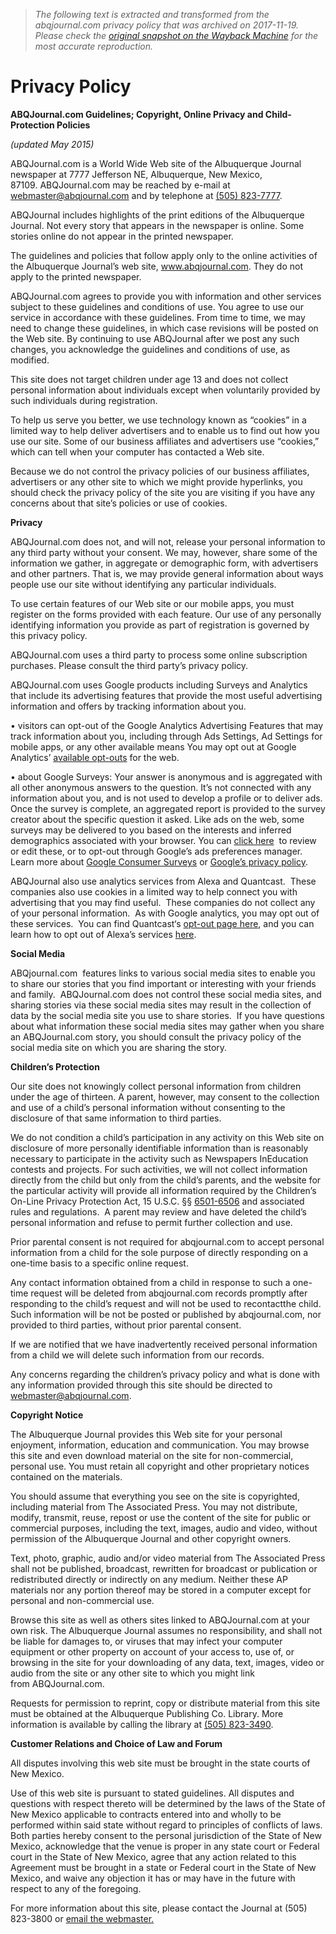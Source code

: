 > *The following text is extracted and transformed from the abqjournal.com privacy policy that was archived on 2017-11-19. Please check the [original snapshot on the Wayback Machine](https://web.archive.org/web/20171119120427id_/https%3A//www.abqjournal.com/privacy) for the most accurate reproduction.*

# Privacy Policy

**ABQJournal.com Guidelines; Copyright, Online Privacy and Child-Protection Policies**

_(updated May 2015)_

ABQJournal.com is a World Wide Web site of the Albuquerque Journal newspaper at 7777 Jefferson NE, Albuquerque, New Mexico, 87109. ABQJournal.com may be reached by e-mail at [webmaster@abqjournal.com](mailto:webmaster@abqjournal.com) and by telephone at [(505) 823-7777](tel:%28505%29%20823-7777).

ABQJournal includes highlights of the print editions of the Albuquerque Journal. Not every story that appears in the newspaper is online. Some stories online do not appear in the printed newspaper.

The guidelines and policies that follow apply only to the online activities of the Albuquerque Journal’s web site, www.abqjournal.com. They do not apply to the printed newspaper.

ABQJournal.com agrees to provide you with information and other services subject to these guidelines and conditions of use. You agree to use our service in accordance with these guidelines. From time to time, we may need to change these guidelines, in which case revisions will be posted on the Web site. By continuing to use ABQJournal after we post any such changes, you acknowledge the guidelines and conditions of use, as modified.

This site does not target children under age 13 and does not collect personal information about individuals except when voluntarily provided by such individuals during registration.

To help us serve you better, we use technology known as “cookies” in a limited way to help deliver advertisers and to enable us to find out how you use our site. Some of our business affiliates and advertisers use “cookies,” which can tell when your computer has contacted a Web site.  

Because we do not control the privacy policies of our business affiliates, advertisers or any other site to which we might provide hyperlinks, you should check the privacy policy of the site you are visiting if you have any concerns about that site’s policies or use of cookies.

**Privacy**

ABQJournal.com does not, and will not, release your personal information to any third party without your consent. We may, however, share some of the information we gather, in aggregate or demographic form, with advertisers and other partners. That is, we may provide general information about ways people use our site without identifying any particular individuals.

To use certain features of our Web site or our mobile apps, you must register on the forms provided with each feature. Our use of any personally identifying information you provide as part of registration is governed by this privacy policy.

ABQJournal.com uses a third party to process some online subscription purchases. Please consult the third party’s privacy policy.

ABQJournal.com uses Google products including Surveys and Analytics that include its advertising features that provide the most useful advertising information and offers by tracking information about you.

• visitors can opt-out of the Google Analytics Advertising Features that may track information about you, including through Ads Settings, Ad Settings for mobile apps, or any other available means You may opt out at Google Analytics’ [available opt-outs](https://tools.google.com/dlpage/gaoptout/) for the web.

• about Google Surveys: Your answer is anonymous and is aggregated with all other anonymous answers to the question. It’s not connected with any information about you, and is not used to develop a profile or to deliver ads. Once the survey is complete, an aggregated report is provided to the survey creator about the specific question it asked. Like ads on the web, some surveys may be delivered to you based on the interests and inferred demographics associated with your browser. You can [click here](http://google.com/ads/preferences)  to review or edit these, or to opt-out through Google’s ads preferences manager. Learn more about [Google Consumer Surveys](http://support.google.com/consumersurveys/bin/answer.py?hl=en&answer=2530825&topic=2476647) or [Google’s privacy policy](http://www.google.com/policies/privacy/).

ABQJournal also use analytics services from Alexa and Quantcast.  These companies also use cookies in a limited way to help connect you with advertising that you may find useful.  These companies do not collect any of your personal information.  As with Google analytics, you may opt out of these services.  You can find Quantcast‘s [opt-out page here](https://www.quantcast.com/company/opt-out), and you can learn how to opt out of Alexa’s services [here](http://www.alexa.com/settings/optout).

**Social Media**

ABQjournal.com  features links to various social media sites to enable you to share our stories that you find important or interesting with your friends and family.  ABQJournal.com does not control these social media sites, and sharing stories via these social media sites may result in the collection of data by the social media site you use to share stories.  If you have questions about what information these social media sites may gather when you share an ABQJournal.com story, you should consult the privacy policy of the social media site on which you are sharing the story.

**Children’s Protection**

Our site does not knowingly collect personal information from children under the age of thirteen. A parent, however, may consent to the collection and use of a child’s personal information without consenting to the disclosure of that same information to third parties.

We do not condition a child’s participation in any activity on this Web site on disclosure of more personally identifiable information than is reasonably necessary to participate in the activity such as Newspapers InEducation contests and projects. For such activities, we will not collect information directly from the child but only from the child’s parents, and the website for the particular activity will provide all information required by the Children’s On-Line Privacy Protection Act, 15 U.S.C. §§ [6501-6506](tel:6501-6506) and associated rules and regulations.  A parent may review and have deleted the child’s personal information and refuse to permit further collection and use.

Prior parental consent is not required for abqjournal.com to accept personal information from a child for the sole purpose of directly responding on a one-time basis to a specific online request.

Any contact information obtained from a child in response to such a one-time request will be deleted from abqjournal.com records promptly after responding to the child’s request and will not be used to recontactthe child. Such information will be not be posted or published by abqjournal.com, nor provided to third parties, without prior parental consent.

If we are notified that we have inadvertently received personal information from a child we will delete such information from our records.

Any concerns regarding the children’s privacy policy and what is done with any information provided through this site should be directed to [webmaster@abqjournal.com](mailto:webmaster@abqjournal.com).

**Copyright Notice**

The Albuquerque Journal provides this Web site for your personal enjoyment, information, education and communication. You may browse this site and even download material on the site for non-commercial, personal use. You must retain all copyright and other proprietary notices contained on the materials.

You should assume that everything you see on the site is copyrighted, including material from The Associated Press. You may not distribute, modify, transmit, reuse, repost or use the content of the site for public or commercial purposes, including the text, images, audio and video, without permission of the Albuquerque Journal and other copyright owners.

Text, photo, graphic, audio and/or video material from The Associated Press shall not be published, broadcast, rewritten for broadcast or publication or redistributed directly or indirectly on any medium. Neither these AP materials nor any portion thereof may be stored in a computer except for personal and non-commercial use.

Browse this site as well as others sites linked to ABQJournal.com at your own risk. The Albuquerque Journal assumes no responsibility, and shall not be liable for damages to, or viruses that may infect your computer equipment or other property on account of your access to, use of, or browsing in the site for your downloading of any data, text, images, video or audio from the site or any other site to which you might link from ABQJournal.com.

Requests for permission to reprint, copy or distribute material from this site must be obtained at the Albuquerque Publishing Co. Library. More information is available by calling the library at [(505) 823-3490](tel:%28505%29%20823-3490).

**Customer Relations and Choice of Law and Forum**

All disputes involving this web site must be brought in the state courts of New Mexico.

Use of this web site is pursuant to stated guidelines. All disputes and questions with respect thereto will be determined by the laws of the State of New Mexico applicable to contracts entered into and wholly to be performed within said state without regard to principles of conflicts of laws. Both parties hereby consent to the personal jurisdiction of the State of New Mexico, acknowledge that the venue is proper in any state court or Federal court in the State of New Mexico, agree that any action related to this Agreement must be brought in a state or Federal court in the State of New Mexico, and waive any objection it has or may have in the future with respect to any of the foregoing.

For more information about this site, please contact the Journal at (505) 823-3800 or [email the webmaster.](mailto:webmaster@abqjournal.com)
